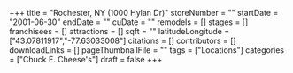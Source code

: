 +++
title = "Rochester, NY (1000 Hylan Dr)"
storeNumber = ""
startDate = "2001-06-30"
endDate = ""
cuDate = ""
remodels = []
stages = []
franchisees = []
attractions = []
sqft = ""
latitudeLongitude = ["43.07811917","-77.63033008"]
citations = []
contributors = []
downloadLinks = []
pageThumbnailFile = ""
tags = ["Locations"]
categories = ["Chuck E. Cheese's"]
draft = false
+++
